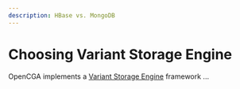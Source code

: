 ```yaml
---
description: HBase vs. MongoDB
---
```


# Choosing Variant Storage Engine

OpenCGA implements a [Variant Storage Engine](../../components-1/variant-storage/) framework ...


